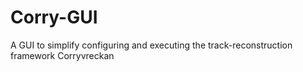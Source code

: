 # Corry-GUI
A GUI to simplify configuring and executing the track-reconstruction framework Corryvreckan
